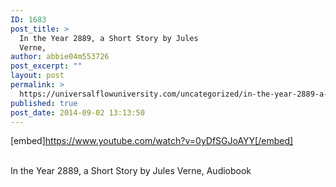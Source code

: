 ```yaml
---
ID: 1683
post_title: >
  In the Year 2889, a Short Story by Jules
  Verne,
author: abbie04m553726
post_excerpt: ""
layout: post
permalink: >
  https://universalflowuniversity.com/uncategorized/in-the-year-2889-a-short-story-by-jules-verne/
published: true
post_date: 2014-09-02 13:13:50
---
```

[embed]https://www.youtube.com/watch?v=0yDfSGJoAYY[/embed]</br></br>
<p>In the Year 2889, a Short Story by Jules Verne, Audiobook</p>